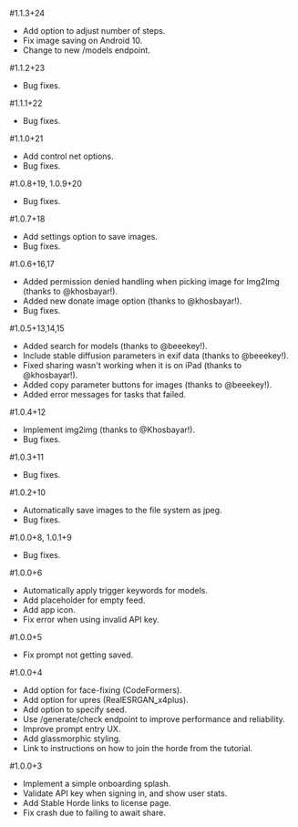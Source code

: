#1.1.3+24
- Add option to adjust number of steps.
- Fix image saving on Android 10.
- Change to new /models endpoint.

#1.1.2+23
- Bug fixes.

#1.1.1+22
- Bug fixes.

#1.1.0+21
- Add control net options.
- Bug fixes.

#1.0.8+19, 1.0.9+20
- Bug fixes.

#1.0.7+18
- Add settings option to save images.
- Bug fixes.

#1.0.6+16,17
- Added permission denied handling when picking image for Img2Img (thanks to @khosbayar!).
- Added new donate image option (thanks to @khosbayar!).
- Bug fixes.

#1.0.5+13,14,15
- Added search for models (thanks to @beeekey!).
- Include stable diffusion parameters in exif data (thanks to @beeekey!).
- Fixed sharing wasn't working when it is on iPad (thanks to @khosbayar!).
- Added copy parameter buttons for images (thanks to @beeekey!).
- Added error messages for tasks that failed.

#1.0.4+12
- Implement img2img (thanks to @Khosbayar!).
- Bug fixes.

#1.0.3+11
- Bug fixes.

#1.0.2+10
- Automatically save images to the file system as jpeg.
- Bug fixes.

#1.0.0+8, 1.0.1+9
- Bug fixes.

#1.0.0+6
- Automatically apply trigger keywords for models.
- Add placeholder for empty feed.
- Add app icon.
- Fix error when using invalid API key.

#1.0.0+5
- Fix prompt not getting saved.

#1.0.0+4
- Add option for face-fixing (CodeFormers).
- Add option for upres (RealESRGAN_x4plus).
- Add option to specify seed.
- Use /generate/check endpoint to improve performance and reliability.
- Improve prompt entry UX.
- Add glassmorphic styling.
- Link to instructions on how to join the horde from the tutorial.

#1.0.0+3
- Implement a simple onboarding splash.
- Validate API key when signing in, and show user stats. 
- Add Stable Horde links to license page.
- Fix crash due to failing to await share.